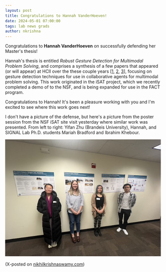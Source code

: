 ```yaml
---
layout: post
title: Congratulations to Hannah VanderHoeven!
date: 2024-05-01 07:00:00
tags: lab news grads
author: nkrishna
---
```


Congratulations to **Hannah VanderHoeven** on successfully defending her Master's thesis!

Hannah's thesis is entitled *Robust Gesture Detection for Multimodal Problem Solving*, and comprises a synthesis of a few papers that appeared (or will appear) at HCII over the these couple years [[1](https://www.nikhilkrishnaswamy.com/assets/docs/pdfs/HCII-2023-VanderHoeven.pdf), [2](https://www.nikhilkrishnaswamy.com/assets/docs/pdfs/HCII-2024-VanderHoeven-Point.pdf), [3](https://www.nikhilkrishnaswamy.com/assets/docs/pdfs/HCII-2024-VanderHoeven-Multimodal.pdf)], focusing on gesture detection techniques for use in collaborative agents for multimodal problem solving. This work originated in the iSAT project, which we recently completed a demo of to the NSF, and is being expanded for use in the FACT program. 

Congratulations to Hannah!  It's been a pleasure working with you and I'm excited to see where this work goes next!

I don't have a picture of the defense, but here's a picture from the poster session from the NSF iSAT site visit yesterday where similar work was presented. From left to right: Yifan Zhu (Brandeis University), Hannah, and SIGNAL Lab Ph.D. students Mariah Bradford and Ibrahim Khebour.

![NSF Site Visit 2024](../assets/images/spring24/nsf-site-visit-2024.jpg?raw=true "NSF Site Visit 2024")

(X-posted on [nikhilkrishnaswamy.com](https://www.nikhilkrishnaswamy.com/2024/05/01/congratulations-hannah-vanderhoeven.html))
